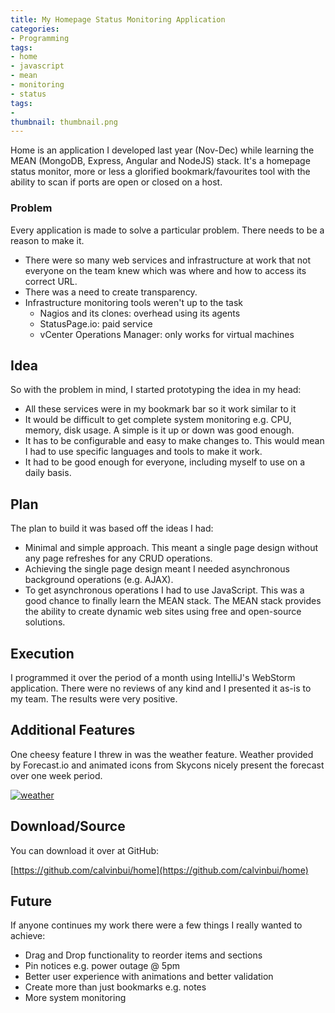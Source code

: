 ```yaml
---
title: My Homepage Status Monitoring Application
categories:
- Programming
tags:
- home
- javascript
- mean
- monitoring
- status
tags:
- 
thumbnail: thumbnail.png
---
```


Home is an application I developed last year (Nov-Dec) while learning the MEAN (MongoDB, Express, Angular and NodeJS) stack. It's a homepage status monitor, more or less a glorified bookmark/favourites tool with the ability to scan if ports are open or closed on a host.

<!-- more -->

### Problem

Every application is made to solve a particular problem. There needs to be a reason to make it.

* There were so many web services and infrastructure at work that not everyone on the team knew which was where and how to access its correct URL.
* There was a need to create transparency.
* Infrastructure monitoring tools weren't up to the task
	* Nagios and its clones: overhead using its agents
	* StatusPage.io: paid service
	* vCenter Operations Manager: only works for virtual machines

## Idea

So with the problem in mind, I started prototyping the idea in my head:

* All these services were in my bookmark bar so it work similar to it
* It would be difficult to get complete system monitoring e.g. CPU, memory, disk usage. A simple is it up or down was good enough.
* It has to be configurable and easy to make changes to. This would mean I had to use specific languages and tools to make it work.
* It had to be good enough for everyone, including myself to use on a daily basis.

## Plan

The plan to build it was based off the ideas I had:

* Minimal and simple approach. This meant a single page design without any page refreshes for any CRUD operations.
* Achieving the single page design meant I needed asynchronous background operations (e.g. AJAX).
* To get asynchronous operations I had to use JavaScript. This was a good chance to finally learn the MEAN stack. The MEAN stack provides the ability to create dynamic web sites using free and open-source solutions.

## Execution

I programmed it over the period of a month using IntelliJ's WebStorm application. There were no reviews of any kind and I presented it as-is to my team. The results were very positive.

## Additional Features

One cheesy feature I threw in was the weather feature. Weather provided by Forecast.io and animated icons from Skycons nicely present the forecast over one week period.

[![weather]({{page.images}}weather.png)]({{page.images}}weather.png)

## Download/Source

You can download it over at GitHub:

[https://github.com/calvinbui/home](https://github.com/calvinbui/home)

## Future

If anyone continues my work there were a few things I really wanted to achieve:

* Drag and Drop functionality to reorder items and sections
* Pin notices e.g. power outage @ 5pm
* Better user experience with animations and better validation
* Create more than just bookmarks e.g. notes
* More system monitoring
